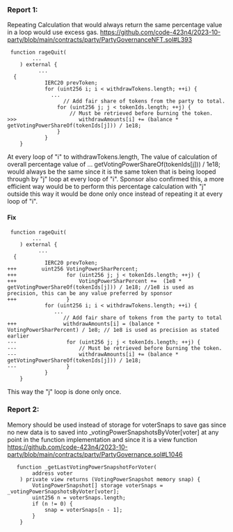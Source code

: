### Report 1:
Repeating Calculation that would always return the same percentage value in a loop would use excess gas. 
https://github.com/code-423n4/2023-10-party/blob/main/contracts/party/PartyGovernanceNFT.sol#L393
```solidity
 function rageQuit(
        ...
    ) external {
          ...
  {
            IERC20 prevToken;
            for (uint256 i; i < withdrawTokens.length; ++i) {
              ...
                  // Add fair share of tokens from the party to total.
                for (uint256 j; j < tokenIds.length; ++j) {
                    // Must be retrieved before burning the token.
>>>                    withdrawAmounts[i] += (balance * getVotingPowerShareOf(tokenIds[j])) / 1e18;
                }
            }
    }
```
At every loop of "i" to  withdrawTokens.length, The value of calculation of overall percentage value of ... getVotingPowerShareOf(tokenIds[j])) / 1e18; would always be the same since it is the same token that is being looped through by "j" loop at every loop of "i". Sponsor also confirmed this, a more efficient way would be to perform this percentage calculation with "j" outside this way it would be done only once instead of repeating it at every loop of "i".
#### Fix
```solidity
 function rageQuit(
        ...
    ) external {
          ...
  {
            IERC20 prevToken;
+++        uint256 VotingPowerSharPercent;
+++                for (uint256 j; j < tokenIds.length; ++j) {
+++                    VotingPowerSharPercent +=  (1e8 * getVotingPowerShareOf(tokenIds[j])) / 1e18; //1e8 is used as precision, this can be any value preferred by sponsor
+++                }
            for (uint256 i; i < withdrawTokens.length; ++i) {
               ... 
                  // Add fair share of tokens from the party to total
+++               withdrawAmounts[i] = (balance * VotingPowerSharPercent) / 1e8; // 1e8 is used as precision as stated earlier
---                for (uint256 j; j < tokenIds.length; ++j) {
---                    // Must be retrieved before burning the token.
---                    withdrawAmounts[i] += (balance * getVotingPowerShareOf(tokenIds[j])) / 1e18;
---                }
            }
    }
```
This way the "j" loop is done only once.
###  Report 2:
Memory should be used instead of storage for voterSnaps to save gas since no new data is to saved into _votingPowerSnapshotsByVoter[voter] at any point in the function implementation and since it is a view function
https://github.com/code-423n4/2023-10-party/blob/main/contracts/party/PartyGovernance.sol#L1046
```solidity
   function _getLastVotingPowerSnapshotForVoter(
        address voter
    ) private view returns (VotingPowerSnapshot memory snap) {
        VotingPowerSnapshot[] storage voterSnaps = _votingPowerSnapshotsByVoter[voter];
        uint256 n = voterSnaps.length;
        if (n != 0) {
            snap = voterSnaps[n - 1];
        }
    }
```